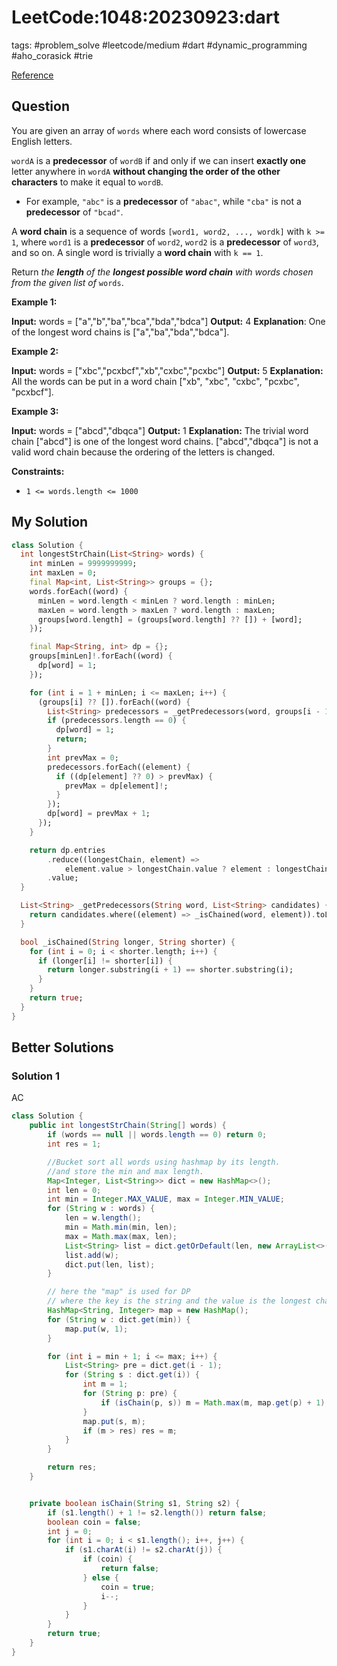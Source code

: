 # LeetCode:1048:20230923:dart

tags: #problem_solve #leetcode/medium #dart #dynamic_programming #aho_corasick #trie

[Reference](https://leetcode.com/problems/longest-string-chain/description/)

## Question

You are given an array of `words` where each word consists of lowercase English letters.

`wordA` is a **predecessor** of `wordB` if and only if we can insert **exactly one** letter anywhere in `wordA` **without changing the order of the other characters** to make it equal to `wordB`.

- For example, `"abc"` is a **predecessor** of `"abac"`, while `"cba"` is not a **predecessor** of `"bcad"`.

A **word chain** is a sequence of words `[word1, word2, ..., wordk]` with `k >= 1`, where `word1` is a **predecessor** of `word2`, `word2` is a **predecessor** of `word3`, and so on. A single word is trivially a **word chain** with `k == 1`.

Return _the **length** of the **longest possible word chain** with words chosen from the given list of_ `words`.

**Example 1:**

**Input:** words = ["a","b","ba","bca","bda","bdca"]
**Output:** 4
**Explanation**: One of the longest word chains is ["a","ba","bda","bdca"].

**Example 2:**

**Input:** words = ["xbc","pcxbcf","xb","cxbc","pcxbc"]
**Output:** 5
**Explanation:** All the words can be put in a word chain ["xb", "xbc", "cxbc", "pcxbc", "pcxbcf"].

**Example 3:**

**Input:** words = ["abcd","dbqca"]
**Output:** 1
**Explanation:** The trivial word chain ["abcd"] is one of the longest word chains.
["abcd","dbqca"] is not a valid word chain because the ordering of the letters is changed.

**Constraints:**

- `1 <= words.length <= 1000`

## My Solution

```dart
class Solution {
  int longestStrChain(List<String> words) {
    int minLen = 9999999999;
    int maxLen = 0;
    final Map<int, List<String>> groups = {};
    words.forEach((word) {
      minLen = word.length < minLen ? word.length : minLen;
      maxLen = word.length > maxLen ? word.length : maxLen;
      groups[word.length] = (groups[word.length] ?? []) + [word];
    });

    final Map<String, int> dp = {};
    groups[minLen]!.forEach((word) {
      dp[word] = 1;
    });

    for (int i = 1 + minLen; i <= maxLen; i++) {
      (groups[i] ?? []).forEach((word) {
        List<String> predecessors = _getPredecessors(word, groups[i - 1] ?? []);
        if (predecessors.length == 0) {
          dp[word] = 1;
          return;
        }
        int prevMax = 0;
        predecessors.forEach((element) {
          if ((dp[element] ?? 0) > prevMax) {
            prevMax = dp[element]!;
          }
        });
        dp[word] = prevMax + 1;
      });
    }

    return dp.entries
        .reduce((longestChain, element) =>
            element.value > longestChain.value ? element : longestChain)
        .value;
  }

  List<String> _getPredecessors(String word, List<String> candidates) {
    return candidates.where((element) => _isChained(word, element)).toList();
  }

  bool _isChained(String longer, String shorter) {
    for (int i = 0; i < shorter.length; i++) {
      if (longer[i] != shorter[i]) {
        return longer.substring(i + 1) == shorter.substring(i);
      }
    }
    return true;
  }
}
```

## Better Solutions

### Solution 1

AC

```java
class Solution {
    public int longestStrChain(String[] words) {
        if (words == null || words.length == 0) return 0;
        int res = 1;

		//Bucket sort all words using hashmap by its length.
		//and store the min and max length.
        Map<Integer, List<String>> dict = new HashMap<>();
        int len = 0;
        int min = Integer.MAX_VALUE, max = Integer.MIN_VALUE;
        for (String w : words) {
            len = w.length();
            min = Math.min(min, len);
            max = Math.max(max, len);
            List<String> list = dict.getOrDefault(len, new ArrayList<>());
            list.add(w);
            dict.put(len, list);
        }

		// here the "map" is used for DP
		// where the key is the string and the value is the longest chain this word can form by far.
        HashMap<String, Integer> map = new HashMap();
        for (String w : dict.get(min)) {
            map.put(w, 1);
        }

        for (int i = min + 1; i <= max; i++) {
            List<String> pre = dict.get(i - 1);
            for (String s : dict.get(i)) {
                int m = 1;
                for (String p: pre) {
                    if (isChain(p, s)) m = Math.max(m, map.get(p) + 1);
                }
                map.put(s, m);
                if (m > res) res = m;
            }
        }

        return res;
    }


    private boolean isChain(String s1, String s2) {
        if (s1.length() + 1 != s2.length()) return false;
        boolean coin = false;
        int j = 0;
        for (int i = 0; i < s1.length(); i++, j++) {
            if (s1.charAt(i) != s2.charAt(j)) {
                if (coin) {
                    return false;
                } else {
                    coin = true;
                    i--;
                }
            }
        }
        return true;
    }
}
```